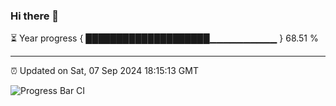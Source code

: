 ### Hi there 👋

⏳ Year progress { ████████████████████▁▁▁▁▁▁▁▁▁▁ } 68.51 %

---

⏰ Updated on Sat, 07 Sep 2024 18:15:13 GMT

![Progress Bar CI](https://github.com/liununu/liununu/workflows/Progress%20Bar%20CI/badge.svg)
